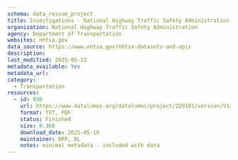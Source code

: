 ```yaml
---
schema: data_rescue_project 
title: Investigations - National Highway Traffic Safety Administration
organization: National Highway Traffic Safety Administration
agency: Department of Transportation
websites: nhtsa.gov
data_source: https://www.nhtsa.gov/nhtsa-datasets-and-apis
description: 
last_modified: 2025-05-13
metadata_available: Yes
metadata_url: 
category:
  - Transportation 
resources:
  - id: 936
    url: https://www.datalumos.org/datalumos/project/229181/version/V1/view
    format: TXT, PDF
    status: Finished
    size: 0.368
    download_date: 2025-05-10
    maintainer: DRP, DL
    notes: minimal metadata - included with data
---
```

